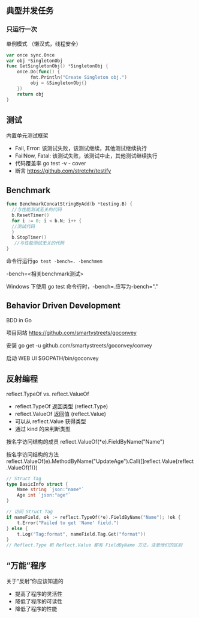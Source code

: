 ## 典型并发任务

### 只运行一次

单例模式 （懒汉式，线程安全）

```go
var once sync.Once
var obj *SingletonObj
func GetSingletonObj() *SingletonObj {
	once.Do(func() {
	 	 fmt.Println("Create Singleton obj.")
	 	 obj = &SingletonObj{}
	})
	return obj
}
```







## 测试

内置单元测试框架

- Fail, Error: 该测试失败，该测试继续，其他测试继续执⾏
- FailNow, Fatal: 该测试失败，该测试中⽌，其他测试继续执⾏
- 代码覆盖率 go test -v - cover
- 断⾔ https://github.com/stretchr/testify

## Benchmark

```go
func BenchmarkConcatStringByAdd(b *testing.B) {
  //与性能测试⽆关的代码
  b.ResetTimer()
  for i := 0; i < b.N; i++ {
  //测试代码
  }
  b.StopTimer()
   //与性能测试⽆关的代码
}
```

命令行运行`go test -bench=. -benchmem`

-bench=<相关benchmark测试>

 Windows 下使⽤ go test 命令⾏时，-bench=.应写为-bench="."

## Behavior Driven Development

BDD in Go 

项⽬⽹站 https://github.com/smartystreets/goconvey 

安装 go get -u github.com/smartystreets/goconvey/convey 

启动 WEB UI $GOPATH/bin/goconvey

## 反射编程

reflect.TypeOf vs. reflect.ValueOf

- reflect.TypeOf 返回类型 (reflect.Type)
- reflect.ValueOf 返回值 (reflect.Value)
- 可以从 reflect.Value 获得类型
- 通过 kind 的来判断类型

按名字访问结构的成员 reflect.ValueOf(*e).FieldByName("Name") 

按名字访问结构的⽅法reflect.ValueOf(e).MethodByName("UpdateAge").Call([]reflect.Value{reflect.ValueOf(1)})  

```go
// Struct Tag
type BasicInfo struct {
	Name string `json:"name"`
	Age int `json:"age"`
}

// 访问 Struct Tag
if nameField, ok := reflect.TypeOf(*e).FieldByName("Name"); !ok {
	t.Error("Failed to get 'Name' field.")
} else {
	t.Log("Tag:format", nameField.Tag.Get("format"))
}
// Reflect.Type 和 Reflect.Value 都有 FieldByName ⽅法，注意他们的区别
```

## “万能”程序

关于“反射”你应该知道的

- 提⾼了程序的灵活性
- 降低了程序的可读性
- 降低了程序的性能